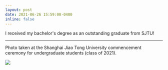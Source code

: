 ```yaml
---
layout: post
date: 2021-06-26 15:59:00-0400
inline: false
---
```


I received my bachelor's degree as an outstanding graduate from SJTU!

***

Photo taken at the Shanghai Jiao Tong University commencement ceremony for undergraduate students (class of 2021).

<div class="row mt-3">
    <div class="col-sm mt-3 mt-md-0">
        <img class="img-fluid rounded z-depth-1" src="{{ site.baseurl }}/assets/img/sjtu_commencement.jpg" data-zoomable>
    </div>
</div>